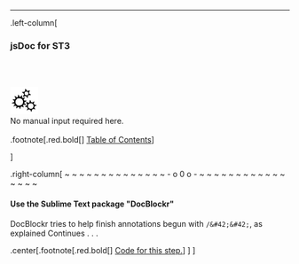 ---
.left-column[
  ### jsDoc for ST3
  <br /><br /><div class="input_type_indicator"><img src="./fragments/loader.gif" /><br />No manual input required here.</div><br />
.footnote[.red.bold[] [Table of Contents](./)]
<!-- H -->]
.right-column[
~ ~ ~ ~ ~ ~ ~ ~ ~ ~ ~ ~ ~ ~ - o 0 o - ~ ~ ~ ~ ~ ~ ~ ~ ~ ~ ~ ~ ~ ~ ~ ~

#### Use the Sublime Text package "DocBlockr"

DocBlockr tries to help finish annotations begun with ```/&#42;&#42;```, as explained 
Continues . . .
<!-- B -->
.center[.footnote[.red.bold[] <a href="https://github.com/martinhbramwell/Meteor-CI-Tutorial/blob/master/Tutorial05_AutomaticDocumentationInTheCloud/AutomaticDocumentationInTheCloud_functions.sh#L24" target="_blank">Code for this step.</a>] ]
]
